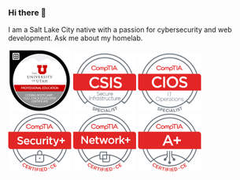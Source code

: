 ### Hi there 👋

<!--
**dotdlew/dotdlew** is a ✨ _special_ ✨ repository because its `README.md` (this file) appears on your GitHub profile.

Here are some ideas to get you started:

- 🔭 I’m currently working on ...
- 🌱 I’m currently learning ...
- 👯 I’m looking to collaborate on ...
- 🤔 I’m looking for help with ...
- 💬 Ask me about ...
- 📫 How to reach me: ...
- 😄 Pronouns: ...
- ⚡ Fun fact: ...

![alt text](https://github.com/dotdlew/dotdlew/blob/main/256x-coding-bootcamp-full-stack-developer-certificate.1.png?raw=true)
-->
I am a Salt Lake City native with a passion for cybersecurity and web development. Ask me about my homelab.

<img src="assets/images/UofU-VIRT-BO-FSF-PT-01-2021-U-B/256x-coding-bootcamp-full-stack-developer-certificate.1.png" width="128">
<img src="assets\images\CSIS Certified CE\CSIS Logo Certified CE.png" width="128">
<img src="assets\images\CIOS Certified CE\CIOS Logo Certified CE.png" width="128">
<img src="assets/images/SecurityPlus%20Certified%20CE/SecurityPlus%20Logo%20Certified%20CE.png" width="128">
<img src="assets/images/NetworkPlus%20Certified%20CE/NetworkPlus%20Logo%20Certified%20CE.png" width="128">
<img src="assets/images/APlus%20Certified%20CE/APlus%20Logo%20Certified%20CE.png" width="128">